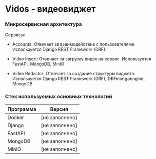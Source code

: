 # Vidos - видеовиджет

### Микросервисная архитектура

Сервисы:
  
- Accounts: Отвечает за взаимодействие с пользователями. Используется Django REST Framework (DRF).

- Video Insert: Отвечает за загрузку видео на сервис. Используется FastAPI, MongoDB, MinIO

- Video Redactor: Отвечает за создание структуры виджета. Используется Django REST Framework (DRF), DRFmongoengine, MongoDB

### Стек используемых основных технологий

| Программа    | Версия |
|--------------|--------|
| Docker       | [не заполнено] |
| Django       | [не заполнено] |
| FastAPI      | [не заполнено] |
| MongoDB      | [не заполнено] |
| MinIO        | [не заполнено] |
